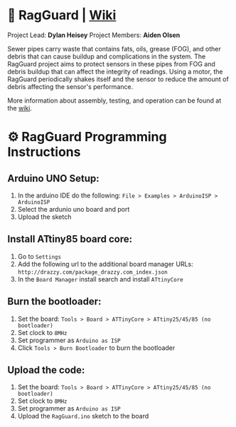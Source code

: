 # 🚽 RagGuard | [Wiki](https://github.com/OPEnSLab-OSU/RagGuard/wiki)
Project Lead: **Dylan Heisey**
Project Members: **Aiden Olsen**

Sewer pipes carry waste that contains fats, oils, grease (FOG), and other debris that can cause buildup and complications in the system. The RagGuard project aims to protect sensors in these pipes from FOG and debris buildup that can affect the integrity of readings. Using a motor, the RagGuard periodically shakes itself and the sensor to reduce the amount of debris affecting the sensor's performance.

More information about assembly, testing, and operation can be found at the [wiki](https://github.com/OPEnSLab-OSU/RagGuard/wiki).

# ⚙️ RagGuard Programming Instructions

## Arduino UNO Setup:

1. In the arduino IDE do the following: `File > Examples > ArduinoISP > ArduinoISP`
2. Select the ardunio uno board and port
3. Upload the sketch

## Install ATtiny85 board core:

1. Go to `Settings`
2. Add the following url to the additional board manager URLs: `http://drazzy.com/package_drazzy.com_index.json`
3. In the `Board Manager` install search and install `ATtinyCore`

## Burn the bootloader:

1. Set the board: `Tools > Board > ATTinyCore > ATtiny25/45/85 (no bootloader)`
2. Set clock to `8MHz`
3. Set programmer as `Arduino as ISP`
4. Click `Tools > Burn Bootloader` to burn the bootloader

## Upload the code:

1. Set the board: `Tools > Board > ATTinyCore > ATtiny25/45/85 (no bootloader)`
2. Set clock to `8MHz`
3. Set programmer as `Arduino as ISP`
4. Upload the `RagGuard.ino` sketch to the board
